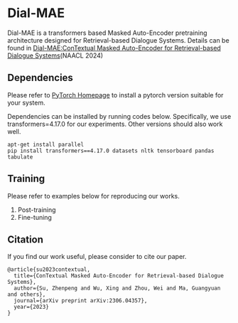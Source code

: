 # Dial-MAE
Dial-MAE is a transformers based Masked Auto-Encoder pretraining architecture designed for Retrieval-based Dialogue Systems. Details can be found in [Dial-MAE:ConTextual Masked Auto-Encoder for Retrieval-based Dialogue Systems](https://arxiv.org/abs/2306.04357)(NAACL 2024)

## Dependencies

Please refer to [PyTorch Homepage](https://pytorch.org/get-started/previous-versions/) to install a pytorch version suitable for your system.

Dependencies can be installed by running codes below. Specifically, we use transformers=4.17.0 for our experiments. Other versions should also work well.

```
apt-get install parallel
pip install transformers==4.17.0 datasets nltk tensorboard pandas tabulate
```
## Training
Please refer to examples below for reproducing our works.
1. Post-training
2. Fine-tuning

## Citation
If you find our work useful, please consider to cite our paper.
```
@article{su2023contextual,
  title={ConTextual Masked Auto-Encoder for Retrieval-based Dialogue Systems},
  author={Su, Zhenpeng and Wu, Xing and Zhou, Wei and Ma, Guangyuan and others},
  journal={arXiv preprint arXiv:2306.04357},
  year={2023}
}
```
